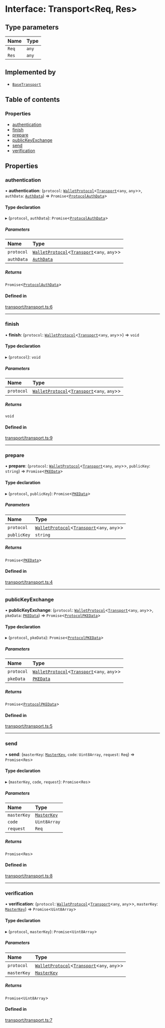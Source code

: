 # Interface: Transport<Req, Res\>

## Type parameters

| Name | Type |
| :------ | :------ |
| `Req` | `any` |
| `Res` | `any` |

## Implemented by

- [`BaseTransport`](../classes/BaseTransport.md)

## Table of contents

### Properties

- [authentication](Transport.md#authentication)
- [finish](Transport.md#finish)
- [prepare](Transport.md#prepare)
- [publicKeyExchange](Transport.md#publickeyexchange)
- [send](Transport.md#send)
- [verification](Transport.md#verification)

## Properties

### authentication

• **authentication**: (`protocol`: [`WalletProtocol`](../classes/WalletProtocol.md)<[`Transport`](Transport.md)<`any`, `any`\>\>, `authData`: [`AuthData`](AuthData.md)) => `Promise`<[`ProtocolAuthData`](ProtocolAuthData.md)\>

#### Type declaration

▸ (`protocol`, `authData`): `Promise`<[`ProtocolAuthData`](ProtocolAuthData.md)\>

##### Parameters

| Name | Type |
| :------ | :------ |
| `protocol` | [`WalletProtocol`](../classes/WalletProtocol.md)<[`Transport`](Transport.md)<`any`, `any`\>\> |
| `authData` | [`AuthData`](AuthData.md) |

##### Returns

`Promise`<[`ProtocolAuthData`](ProtocolAuthData.md)\>

#### Defined in

[transport/transport.ts:6](https://gitlab.com/i3-market/code/wp3/t3.2/i3m-wallet-monorepo/-/blob/642640f/packages/wallet-protocol/src/ts/transport/transport.ts#L6)

___

### finish

• **finish**: (`protocol`: [`WalletProtocol`](../classes/WalletProtocol.md)<[`Transport`](Transport.md)<`any`, `any`\>\>) => `void`

#### Type declaration

▸ (`protocol`): `void`

##### Parameters

| Name | Type |
| :------ | :------ |
| `protocol` | [`WalletProtocol`](../classes/WalletProtocol.md)<[`Transport`](Transport.md)<`any`, `any`\>\> |

##### Returns

`void`

#### Defined in

[transport/transport.ts:9](https://gitlab.com/i3-market/code/wp3/t3.2/i3m-wallet-monorepo/-/blob/642640f/packages/wallet-protocol/src/ts/transport/transport.ts#L9)

___

### prepare

• **prepare**: (`protocol`: [`WalletProtocol`](../classes/WalletProtocol.md)<[`Transport`](Transport.md)<`any`, `any`\>\>, `publicKey`: `string`) => `Promise`<[`PKEData`](PKEData.md)\>

#### Type declaration

▸ (`protocol`, `publicKey`): `Promise`<[`PKEData`](PKEData.md)\>

##### Parameters

| Name | Type |
| :------ | :------ |
| `protocol` | [`WalletProtocol`](../classes/WalletProtocol.md)<[`Transport`](Transport.md)<`any`, `any`\>\> |
| `publicKey` | `string` |

##### Returns

`Promise`<[`PKEData`](PKEData.md)\>

#### Defined in

[transport/transport.ts:4](https://gitlab.com/i3-market/code/wp3/t3.2/i3m-wallet-monorepo/-/blob/642640f/packages/wallet-protocol/src/ts/transport/transport.ts#L4)

___

### publicKeyExchange

• **publicKeyExchange**: (`protocol`: [`WalletProtocol`](../classes/WalletProtocol.md)<[`Transport`](Transport.md)<`any`, `any`\>\>, `pkeData`: [`PKEData`](PKEData.md)) => `Promise`<[`ProtocolPKEData`](ProtocolPKEData.md)\>

#### Type declaration

▸ (`protocol`, `pkeData`): `Promise`<[`ProtocolPKEData`](ProtocolPKEData.md)\>

##### Parameters

| Name | Type |
| :------ | :------ |
| `protocol` | [`WalletProtocol`](../classes/WalletProtocol.md)<[`Transport`](Transport.md)<`any`, `any`\>\> |
| `pkeData` | [`PKEData`](PKEData.md) |

##### Returns

`Promise`<[`ProtocolPKEData`](ProtocolPKEData.md)\>

#### Defined in

[transport/transport.ts:5](https://gitlab.com/i3-market/code/wp3/t3.2/i3m-wallet-monorepo/-/blob/642640f/packages/wallet-protocol/src/ts/transport/transport.ts#L5)

___

### send

• **send**: (`masterKey`: [`MasterKey`](../classes/MasterKey.md), `code`: `Uint8Array`, `request`: `Req`) => `Promise`<`Res`\>

#### Type declaration

▸ (`masterKey`, `code`, `request`): `Promise`<`Res`\>

##### Parameters

| Name | Type |
| :------ | :------ |
| `masterKey` | [`MasterKey`](../classes/MasterKey.md) |
| `code` | `Uint8Array` |
| `request` | `Req` |

##### Returns

`Promise`<`Res`\>

#### Defined in

[transport/transport.ts:8](https://gitlab.com/i3-market/code/wp3/t3.2/i3m-wallet-monorepo/-/blob/642640f/packages/wallet-protocol/src/ts/transport/transport.ts#L8)

___

### verification

• **verification**: (`protocol`: [`WalletProtocol`](../classes/WalletProtocol.md)<[`Transport`](Transport.md)<`any`, `any`\>\>, `masterKey`: [`MasterKey`](../classes/MasterKey.md)) => `Promise`<`Uint8Array`\>

#### Type declaration

▸ (`protocol`, `masterKey`): `Promise`<`Uint8Array`\>

##### Parameters

| Name | Type |
| :------ | :------ |
| `protocol` | [`WalletProtocol`](../classes/WalletProtocol.md)<[`Transport`](Transport.md)<`any`, `any`\>\> |
| `masterKey` | [`MasterKey`](../classes/MasterKey.md) |

##### Returns

`Promise`<`Uint8Array`\>

#### Defined in

[transport/transport.ts:7](https://gitlab.com/i3-market/code/wp3/t3.2/i3m-wallet-monorepo/-/blob/642640f/packages/wallet-protocol/src/ts/transport/transport.ts#L7)
